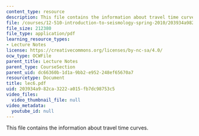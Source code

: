 ```yaml
---
content_type: resource
description: This file contains the information about travel time curves.
file: /courses/12-510-introduction-to-seismology-spring-2010/203934a982ca3222a015fb7dc98753c5_lec6.pdf
file_size: 212380
file_type: application/pdf
learning_resource_types:
- Lecture Notes
license: https://creativecommons.org/licenses/by-nc-sa/4.0/
ocw_type: OCWFile
parent_title: Lecture Notes
parent_type: CourseSection
parent_uid: dc66360b-1d1a-9bb2-e952-248ef65670a7
resourcetype: Document
title: lec6.pdf
uid: 203934a9-82ca-3222-a015-fb7dc98753c5
video_files:
  video_thumbnail_file: null
video_metadata:
  youtube_id: null
---
```

This file contains the information about travel time curves.